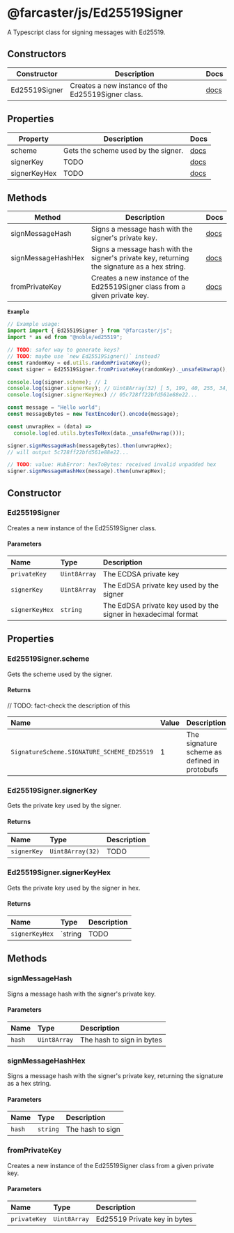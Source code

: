 # @farcaster/js/Ed25519Signer

A Typescript class for signing messages with Ed25519.

## Constructors

| Constructor   | Description                                        | Docs                                   |
| ------------- | -------------------------------------------------- | -------------------------------------- |
| Ed25519Signer | Creates a new instance of the Ed25519Signer class. | [docs](./Ed25519Signer.md#constructor) |

## Properties

| Property     | Description                         | Docs                                                 |
| ------------ | ----------------------------------- | ---------------------------------------------------- |
| scheme       | Gets the scheme used by the signer. | [docs](./Ed25519Signer.md#ed25519signerscheme)       |
| signerKey    | TODO                                | [docs](./Ed25519Signer.md#ed25519signersignerkey)    |
| signerKeyHex | TODO                                | [docs](./Ed25519Signer.md#ed25519signersignerkeyhex) |

## Methods

| Method             | Description                                                                                  | Docs                                          |
| ------------------ | -------------------------------------------------------------------------------------------- | --------------------------------------------- |
| signMessageHash    | Signs a message hash with the signer's private key.                                          | [docs](./Ed25519Signer.md#signmessagehash)    |
| signMessageHashHex | Signs a message hash with the signer's private key, returning the signature as a hex string. | [docs](./Ed25519Signer.md#signmessagehashhex) |
| fromPrivateKey     | Creates a new instance of the Ed25519Signer class from a given private key.                  | [docs](./Ed25519Signer.md#fromprivatekey)     |

**`Example`**

```ts
// Example usage:
import import { Ed25519Signer } from "@farcaster/js";
import * as ed from "@noble/ed25519";

// TODO: safer way to generate keys?
// TODO: maybe use `new Ed25519Signer()` instead?
const randomKey = ed.utils.randomPrivateKey();
const signer = Ed25519Signer.fromPrivateKey(randomKey)._unsafeUnwrap();

console.log(signer.scheme); // 1
console.log(signer.signerKey); // Uint8Array(32) [ 5, 199, 40, 255, 34, ...]
console.log(signer.signerKeyHex) // 05c728ff22bfd561e88e22...

const message = "Hello world";
const messageBytes = new TextEncoder().encode(message);

const unwrapHex = (data) =>
  console.log(ed.utils.bytesToHex(data._unsafeUnwrap()));

signer.signMessageHash(messageBytes).then(unwrapHex);
// will output 5c728ff22bfd561e88e22...

// TODO: value: HubError: hexToBytes: received invalid unpadded hex
signer.signMessageHashHex(message).then(unwrapHex);
```

## Constructor

### Ed25519Signer

Creates a new instance of the Ed25519Signer class.

#### Parameters

| Name           | Type         | Description                                                    |
| :------------- | :----------- | :------------------------------------------------------------- |
| `privateKey`   | `Uint8Array` | The ECDSA private key                                          |
| `signerKey`    | `Uint8Array` | The EdDSA private key used by the signer                       |
| `signerKeyHex` | `string`     | The EdDSA private key used by the signer in hexadecimal format |

## Properties

### Ed25519Signer.scheme

Gets the scheme used by the signer.

#### Returns

// TODO: fact-check the description of this

| Name                                       | Value | Description                                  |
| :----------------------------------------- | :---- | :------------------------------------------- |
| `SignatureScheme.SIGNATURE_SCHEME_ED25519` | 1     | The signature scheme as defined in protobufs |

### Ed25519Signer.signerKey

Gets the private key used by the signer.

#### Returns

| Name        | Type             | Description |
| :---------- | :--------------- | :---------- |
| `signerKey` | `Uint8Array(32)` | TODO        |

### Ed25519Signer.signerKeyHex

Gets the private key used by the signer in hex.

#### Returns

| Name           | Type    | Description |
| :------------- | :------ | :---------- |
| `signerKeyHex` | `string | TODO        |

## Methods

### signMessageHash

Signs a message hash with the signer's private key.

#### Parameters

| Name   | Type         | Description               |
| :----- | :----------- | :------------------------ |
| `hash` | `Uint8Array` | The hash to sign in bytes |

### signMessageHashHex

Signs a message hash with the signer's private key, returning the signature as a hex string.

#### Parameters

| Name   | Type     | Description      |
| :----- | :------- | :--------------- |
| `hash` | `string` | The hash to sign |

### fromPrivateKey

Creates a new instance of the Ed25519Signer class from a given private key.

#### Parameters

| Name         | Type         | Description                  |
| :----------- | :----------- | :--------------------------- |
| `privateKey` | `Uint8Array` | Ed25519 Private key in bytes |
